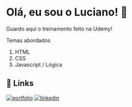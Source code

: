 # Olá, eu sou o Luciano! 👋
Guardo aqui o treinamento feito na Udemy!

Temas abordados

1. HTML
2. CSS
3. Javascript / Lógica





## 🔗 Links
[![portfolio](https://img.shields.io/badge/my_portfolio-000?style=for-the-badge&logo=ko-fi&logoColor=white)](https://lucianovieirapro.com/)
[![linkedin](https://img.shields.io/badge/linkedin-0A66C2?style=for-the-badge&logo=linkedin&logoColor=white)](https://www.linkedin.com/in/lucvieirasi/)